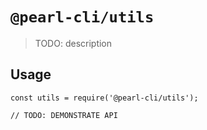 # `@pearl-cli/utils`

> TODO: description

## Usage

```
const utils = require('@pearl-cli/utils');

// TODO: DEMONSTRATE API
```
